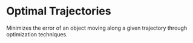 # Optimal Trajectories

Minimizes the error of an object moving along a given trajectory through optimization techniques.
